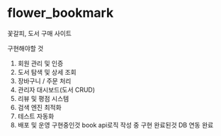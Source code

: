 # flower_bookmark
꽃갈피, 도서 구매 사이트

구현해야할 것 
1. 회원 관리 및 인증
2. 도서 탐색 및 상세 조회
3. 장바구니 / 주문 처리
4. 관리자 대시보드(도서 CRUD)
5. 리뷰 및 평점 시스템
6. 검색 엔진 최적화
7. 테스트 자동화
8. 배포 및 운영
구현중인것
book api로직 작성 중
구현 완료된것
DB 연동 완료